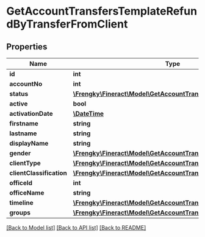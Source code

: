 # GetAccountTransfersTemplateRefundByTransferFromClient

## Properties
Name | Type | Description | Notes
------------ | ------------- | ------------- | -------------
**id** | **int** |  | [optional] 
**accountNo** | **int** |  | [optional] 
**status** | [**\Frengky\Fineract\Model\GetAccountTransfersStatus**](GetAccountTransfersStatus.md) |  | [optional] 
**active** | **bool** |  | [optional] 
**activationDate** | [**\DateTime**](\DateTime.md) |  | [optional] 
**firstname** | **string** |  | [optional] 
**lastname** | **string** |  | [optional] 
**displayName** | **string** |  | [optional] 
**gender** | [**\Frengky\Fineract\Model\GetAccountTransfersGender**](GetAccountTransfersGender.md) |  | [optional] 
**clientType** | [**\Frengky\Fineract\Model\GetAccountTransfersClientType**](GetAccountTransfersClientType.md) |  | [optional] 
**clientClassification** | [**\Frengky\Fineract\Model\GetAccountTransfersClientClassification**](GetAccountTransfersClientClassification.md) |  | [optional] 
**officeId** | **int** |  | [optional] 
**officeName** | **string** |  | [optional] 
**timeline** | [**\Frengky\Fineract\Model\GetAccountTransfersTimeline**](GetAccountTransfersTimeline.md) |  | [optional] 
**groups** | [**\Frengky\Fineract\Model\GetAccountTransfersGroups**](GetAccountTransfersGroups.md) |  | [optional] 

[[Back to Model list]](../../README.md#documentation-for-models) [[Back to API list]](../../README.md#documentation-for-api-endpoints) [[Back to README]](../../README.md)

